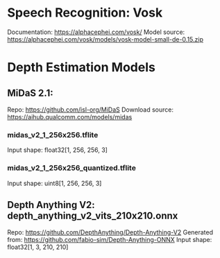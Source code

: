 # Speech Recognition: Vosk
Documentation: <https://alphacephei.com/vosk/>
Model source: <https://alphacephei.com/vosk/models/vosk-model-small-de-0.15.zip>


# Depth Estimation Models

## MiDaS 2.1:
Repo: <https://github.com/isl-org/MiDaS>
Download source: <https://aihub.qualcomm.com/models/midas>

### midas_v2_1_256x256.tflite
Input shape: float32[1, 256, 256, 3]

### midas_v2_1_256x256_quantized.tflite
Input shape: uint8[1, 256, 256, 3]

## Depth Anything V2: depth_anything_v2_vits_210x210.onnx
Repo: <https://github.com/DepthAnything/Depth-Anything-V2>
Generated from: <https://github.com/fabio-sim/Depth-Anything-ONNX>
Input shape: float32[1, 3, 210, 210]